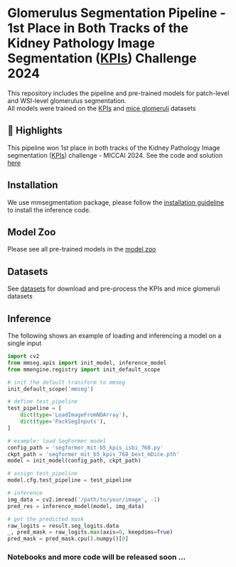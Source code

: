 # Glomerulus Segmentation Pipeline - 1st Place in Both Tracks of the Kidney Pathology Image Segmentation ([KPIs](https://sites.google.com/view/kpis2024/)) Challenge 2024

This repository includes the pipeline and pre-trained models for patch-level and WSI-level glomerulus segmentation.  
All models were trained on the [KPIs](https://sites.google.com/view/kpis2024/) and [mice glomeruli](https://datadryad.org/stash/dataset/doi:10.5061/dryad.fqz612jpc) datasets

## 🌟 Highlights
This pipeline won 1st place in both tracks of the Kidney Pathology Image segmentation ([KPIs](https://sites.google.com/view/kpis2024/)) challenge - MICCAI 2024. See the code and solution [here](KPIs2024/Solution.md)

## Installation
We use mmsegmentation package, please follow the [installation guideline](docs/get_started.md) to install the inference code.

## Model Zoo
Please see all pre-trained models in the [model zoo](docs/model_zoo.md)

## Datasets
See [datasets](docs/datasets_howto.md) for download and pre-process the KPIs and mice glomeruli datasets

## Inference
The following shows an example of loading and inferencing a model on a single input
```python
import cv2
from mmseg.apis import init_model, inference_model
from mmengine.registry import init_default_scope

# init the default transform to mmseg
init_default_scope('mmseg')

# define test_pipeline
test_pipeline = [
    dict(type='LoadImageFromNDArray'),
    dict(type='PackSegInputs'),
]

# example: load SegFormer model
config_path = 'segformer_mit-b5_kpis_isbi_768.py'
ckpt_path = 'segformer_mit_b5_kpis_768_best_mDice.pth'
model = init_model(config_path, ckpt_path)

# assign test_pipeline
model.cfg.test_pipeline = test_pipeline

# inference
img_data = cv2.imread('/path/to/your/image', -1)
pred_res = inference_model(model, img_data)

# get the predicted mask
raw_logits = result.seg_logits.data
_, pred_mask = raw_logits.max(axis=0, keepdims=True)
pred_mask = pred_mask.cpu().numpy()[0]
```
### Notebooks and more code will be released soon ...